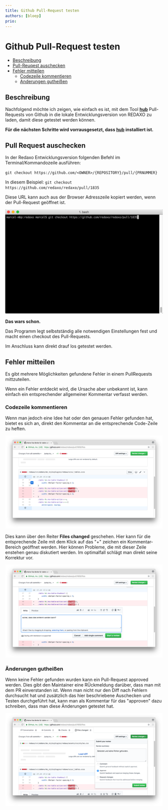 ```yaml
---
title: Github Pull-Request testen
authors: [bloep]
prio:
---
```


# Github Pull-Request testen

- [Beschreibung](#beschreibung)
- [Pull-Reuqest auschecken](#pr-auschecken)
- [Fehler mitteilen](#fehler-mitteilen)
	- [Codezeile kommentieren](#codezeile-kommentieren)
	- [Anderungen gutheißen](#aenderungen-gutheissen)


<a name="beschreibung"></a>
## Beschreibung

Nachfolgend möchte ich zeigen, wie einfach es ist, mit dem Tool [**hub**](https://hub.github.com/) Pull-Requests von Github in die lokale Entwicklungsversion von REDAXO zu laden, damit diese getestet werden können.


**Für die nächsten Schritte wird vorrausgesetzt, dass [hub](https://hub.github.com/) installiert ist.**

<a name="pr-auschecken"></a>
## Pull Request auschecken

In der Redaxo Entwicklungsversion folgenden Befehl im Terminal/Kommandozeile ausführen:

`git checkout https://github.com/<OWNER>/{REPOSITORY}/pull/{PRNUMMER}`

In diesem Beispiel:
`git checkout https://github.com/redaxo/redaxo/pull/1835`


Diese URL kann auch aus der Browser Adresszeile kopiert werden, wenn der Pull-Request geöffnet ist.


![Checkout eines Pull-Requests](https://raw.githubusercontent.com/FriendsOfREDAXO/tricks/master/screenshots/github_pr/checkout-pr.gif "Checkout eines Pull-Requests")


**Das wars schon.**

Das Programm legt selbstständig alle notwendigen Einstellungen fest und macht einen checkout des Pull-Requests.

Im Anschluss kann direkt drauf los getestet werden.



<a name="fehler-mitteilen"></a>
## Fehler mitteilen

Es gibt mehrere Möglichkeiten gefundene Fehler in einem PullRequests mittzuteilen.

Wenn ein Fehler entdeckt wird, die Ursache aber unbekannt ist, kann einfach ein entsprechender allgemeiner Kommentar verfasst werden.


<a name="codezeile-kommentieren"></a>
### Codezeile kommentieren
Wenn man jedoch eine Idee hat oder den genauen Fehler gefunden hat, bietet es sich an, direkt den Kommentar an die entsprechende Code-Zeile zu heften.

![Code-Zeile kommentieren](https://raw.githubusercontent.com/FriendsOfREDAXO/tricks/master/screenshots/github_pr/comment-line-plus.png "Code-Zeile kommentieren")

Dies kann über den Reiter __Files changed__ geschehen. Hier kann für die entsprechende Zeile mit dem Klick auf das "+" zeichen ein Kommentar-Bereich geöffnet werden. Hier können Probleme, die mit dieser Zeile enstehen genau diskutiert werden. Im optimalfall schlägt man direkt seine Korrektur vor.

![Code-Zeile kommentieren](https://raw.githubusercontent.com/FriendsOfREDAXO/tricks/master/screenshots/github_pr/comment-line-filled.png "Code-Zeile kommentieren")

<a name="aenderungen-gutheissen"></a>
### Änderungen gutheißen
Wenn keine Fehler gefunden wurden kann ein Pull-Request approved werden. Dies gibt den Maintainer eine RÜckmeldung darüber, dass man mit dem PR einverstanden ist. Wenn man nicht nur den Diff nach Fehlern durchsucht hat und zusätzlich das hier beschriebene Auschecken und Testen durchgeführt hat, kann man als Kommentar für das "approven" dazu schreiben, dass man diese Änderungen getestet hat.

![Änderungen approven](https://raw.githubusercontent.com/FriendsOfREDAXO/tricks/master/screenshots/github_pr/approve-pr.png "Änderungen approven")

